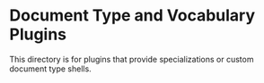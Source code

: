 Document Type and Vocabulary Plugins
====================================

This directory is for plugins that provide
specializations or custom document type
shells.
